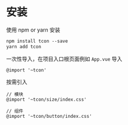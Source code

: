 # 安装

使用 npm or yarn 安装

```md
npm install tcon --save
yarn add tcon
```

一次性导入，在项目入口根页面例如 `App.vue` 导入

```stylus
@import '~tcon'
```

按需引入

```stylus
// 模块
@import '~tcon/size/index.css'

// 组件
@import '~tcon/button/index.css'
```
